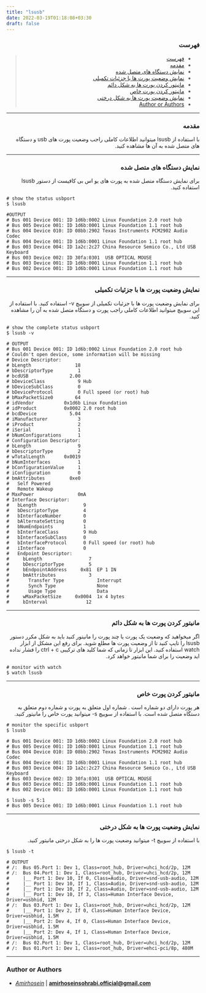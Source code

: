 ```yaml
---
title: "lsusb"
date: 2022-03-19T01:18:08+03:30
draft: false
---
```




<div dir='rtl'>

### فهرست

> - [فهرست](#فهرست)
> - [مقدمه](#مقدمه)
> - [نمایش دستگاه های متصل شده](#نمایش-دستگاه-های-متصل-شده)
> - [نمایش وضعیت پورت ها با جزئیات تکمیلی](#نمایش-وضعیت-پورت-ها-با-جزئیات-تکمیلی)
> - [مانیتور کردن پورت ها به شکل دائم](#مانیتور-کردن-پورت-ها-به-شکل-دائم)
> - [مانیتور کردن پورت خاص](#مانیتور-کردن-پورت-خاص)
> - [نمایش وضعیت پورت ها به شکل درختی](#نمایش-وضعیت-پورت-ها-به-شکل-درختی)
> - [Author or Authors](#author-or-authors)
</div>



---
<div dir='rtl'>

### مقدمه
با استفاده از lsusb میتوانید اطلاعات کاملی راجب وضعیت پورت های usb و دستگاه های متصل شده به آن ها مشاهده کنید.
</div>

---
<div dir='rtl'>

### نمایش دستگاه های متصل شده
برای نمایش دستگاه متصل شده به پورت های یو اس بی کافیست از دستور lsusb استفاده کنید.

</div>

    # show the status usbport
    $ lsusb
    
    #OUTPUT
    # Bus 001 Device 001: ID 1d6b:0002 Linux Foundation 2.0 root hub
    # Bus 005 Device 001: ID 1d6b:0001 Linux Foundation 1.1 root hub
    # Bus 004 Device 010: ID 08bb:2902 Texas Instruments PCM2902 Audio Codec
    # Bus 004 Device 001: ID 1d6b:0001 Linux Foundation 1.1 root hub
    # Bus 003 Device 004: ID 1a2c:2c27 China Resource Semico Co., Ltd USB Keyboard
    # Bus 003 Device 002: ID 30fa:0301  USB OPTICAL MOUSE 
    # Bus 003 Device 001: ID 1d6b:0001 Linux Foundation 1.1 root hub
    # Bus 002 Device 001: ID 1d6b:0001 Linux Foundation 1.1 root hub
      



---
<div dir='rtl'>

### نمایش وضعیت پورت ها با جزئیات تکمیلی
برای نمایش وضعیت پورت ها با جزئیات تکمیلی از سوییچ v- استفاده کنید. با استفاده از این سوییچ میتوانید اطلاعات کاملی راجب پورت و دستگاه متصل شده به آن را مشاهده کنید.

</div>

    # show the complete status usbport
    $ lsusb -v

    # OUTPUT
    # Bus 001 Device 001: ID 1d6b:0002 Linux Foundation 2.0 root hub
    # Couldn't open device, some information will be missing
    # Device Descriptor:
    # bLength                18
    # bDescriptorType         1
    # bcdUSB               2.00
    # bDeviceClass            9 Hub
    # bDeviceSubClass         0 
    # bDeviceProtocol         0 Full speed (or root) hub
    # bMaxPacketSize0        64
    # idVendor           0x1d6b Linux Foundation
    # idProduct          0x0002 2.0 root hub
    # bcdDevice            5.04
    # iManufacturer           3 
    # iProduct                2 
    # iSerial                 1 
    # bNumConfigurations      1
    # Configuration Descriptor:
    # bLength                 9
    # bDescriptorType         2
    # wTotalLength       0x0019
    # bNumInterfaces          1
    # bConfigurationValue     1
    # iConfiguration          0 
    # bmAttributes         0xe0
    #   Self Powered
    #   Remote Wakeup
    # MaxPower                0mA
    # Interface Descriptor:
    #   bLength                 9
    #   bDescriptorType         4
    #   bInterfaceNumber        0
    #   bAlternateSetting       0
    #   bNumEndpoints           1
    #   bInterfaceClass         9 Hub
    #   bInterfaceSubClass      0 
    #   bInterfaceProtocol      0 Full speed (or root) hub
    #   iInterface              0 
    #   Endpoint Descriptor:
    #     bLength                 7
    #     bDescriptorType         5
    #     bEndpointAddress     0x81  EP 1 IN
    #     bmAttributes            3
    #       Transfer Type            Interrupt
    #       Synch Type               None
    #       Usage Type               Data
    #     wMaxPacketSize     0x0004  1x 4 bytes
    #     bInterval              12




---
<div dir='rtl'>

### مانیتور کردن پورت ها به شکل دائم
اگر میخواهید که وضعیت یک پورت یا چند پورت را مانیتور کنید باید به شکل مکرر دستور lsusb را تایپ کنید تا از وضعیت پورت ها مطلع شوید. برای رفع این مشکل از ابزار watch استفاده کنید.
این ابزار تا زمانی که شما کلید های ترکیبی ctrl + c را فشار نداده اید وضعیت را برای شما مانیتور خواهد کرد.

</div>

    # monitor with watch
    $ watch lsusb



---
<div dir='rtl'>

### مانیتور کردن پورت خاص
هر پورت دارای دو شماره است . شماره اول متعلق به پورت و شماره دوم متعلق به دستگاه متصل شده است.
با استفاده از سوییچ s- میتوانید پورت خاص را مانیتور کنید.

</div>

    # monitor the specific usbport
    $ lsusb

    # Bus 001 Device 001: ID 1d6b:0002 Linux Foundation 2.0 root hub
    # Bus 005 Device 001: ID 1d6b:0001 Linux Foundation 1.1 root hub
    # Bus 004 Device 010: ID 08bb:2902 Texas Instruments PCM2902 Audio Codec
    # Bus 004 Device 001: ID 1d6b:0001 Linux Foundation 1.1 root hub
    # Bus 003 Device 004: ID 1a2c:2c27 China Resource Semico Co., Ltd USB Keyboard
    # Bus 003 Device 002: ID 30fa:0301  USB OPTICAL MOUSE 
    # Bus 003 Device 001: ID 1d6b:0001 Linux Foundation 1.1 root hub
    # Bus 002 Device 001: ID 1d6b:0001 Linux Foundation 1.1 root hub

    $ lsusb -s 5:1
    # Bus 005 Device 001: ID 1d6b:0001 Linux Foundation 1.1 root hub




---
<div dir='rtl'>

### نمایش وضعیت پورت ها به شکل درختی
با استفاده از سوییچ t- میتوانید وضعیت پورت ها را به شکل درختی مانیتور کنید.

</div>

    $ lsusb -t
    
    # OUTPUT
    # /:  Bus 05.Port 1: Dev 1, Class=root_hub, Driver=uhci_hcd/2p, 12M
    # /:  Bus 04.Port 1: Dev 1, Class=root_hub, Driver=uhci_hcd/2p, 12M
    #     |__ Port 1: Dev 10, If 0, Class=Audio, Driver=snd-usb-audio, 12M
    #     |__ Port 1: Dev 10, If 1, Class=Audio, Driver=snd-usb-audio, 12M
    #     |__ Port 1: Dev 10, If 2, Class=Audio, Driver=snd-usb-audio, 12M
    #     |__ Port 1: Dev 10, If 3, Class=Human Interface Device, Driver=usbhid, 12M
    # /:  Bus 03.Port 1: Dev 1, Class=root_hub, Driver=uhci_hcd/2p, 12M
    #     |__ Port 1: Dev 2, If 0, Class=Human Interface Device, Driver=usbhid, 1.5M
    #     |__ Port 2: Dev 4, If 0, Class=Human Interface Device, Driver=usbhid, 1.5M
    #     |__ Port 2: Dev 4, If 1, Class=Human Interface Device, Driver=usbhid, 1.5M
    # /:  Bus 02.Port 1: Dev 1, Class=root_hub, Driver=uhci_hcd/2p, 12M
    # /:  Bus 01.Port 1: Dev 1, Class=root_hub, Driver=ehci-pci/8p, 480M




---
### Author or Authors

- *[Amirhosein](https://github.com/amirhoseinsb)* | **<amirhoseinsohrabi.official@gmail.com>**
